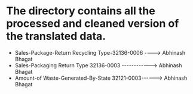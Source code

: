 # The directory contains all the processed and cleaned version of the translated data.
* Sales-Package-Return Recycling Type-32136-0006 ----> Abhinash Bhagat
* Sales-Packaging Return Type 32136-0003 ------------> Abhinash Bhagat
* Amount-of Waste-Generated-By-State 32121-0003------> Abhinash Bhagat
